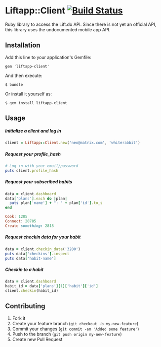 # Liftapp::Client [![Build Status](https://travis-ci.org/jmaddi/liftapp-client.png)](https://travis-ci.org/jmaddi/liftapp-client)

Ruby library to access the Lift.do API. Since there is not yet an official API, this library uses the undocumented mobile app API.

## Installation

Add this line to your application's Gemfile:

    gem 'liftapp-client'

And then execute:

    $ bundle

Or install it yourself as:

    $ gem install liftapp-client

## Usage

##### Initialize a client and log in
```ruby
client = Liftapp::Client.new('neo@matrix.com', 'whiterabbit')
```

##### Request your profile_hash
```ruby
# Log in with your email/password
puts client.profile_hash
```

##### Request your subscribed habits
```ruby
data = client.dashboard
data['plans'].each do |plan|
  puts plan['name'] + ": " + plan['id'].to_s
end

Cook: 1285
Connect: 20785
Create something: 2818
```

##### Request checkin data for your habit
```ruby
data = client.checkin_data('3280')
puts data['checkins'].inspect
puts data['habit-name']
```

##### Checkin to a habit
```ruby
data = client.dashboard
habit_id = data['plans'][1]['habit']['id']
client.checkin(habit_id)
```


## Contributing

1. Fork it
2. Create your feature branch (`git checkout -b my-new-feature`)
3. Commit your changes (`git commit -am 'Added some feature'`)
4. Push to the branch (`git push origin my-new-feature`)
5. Create new Pull Request
